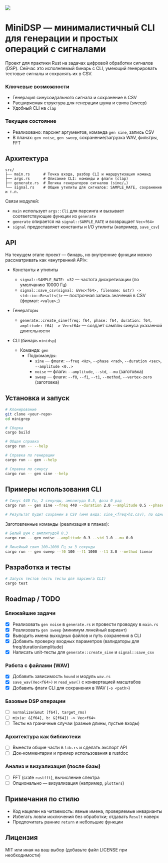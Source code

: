 <a href="https://codecov.io/gh/fosghen/minidsp" > 
  <img src="https://codecov.io/gh/fosghen/minidsp/graph/badge.svg"/> 
</a>

# MiniDSP — минималистичный CLI для генерации и простых операций с сигналами

Проект для практики Rust на задачах цифровой обработки сигналов (DSP). Сейчас это исполняемый бинарь с CLI, умеющий генерировать тестовые сигналы и сохранять их в CSV.

### Ключевые возможности
- Генерация синусоидального сигнала и сохранение в CSV
- Расширяемая структура для генерации шума и свипа (sweep)
- Удобный CLI на `clap`

### Текущее состояние
- Реализовано: парсинг аргументов, команда `gen sine`, запись CSV
- В планах: `gen noise`, `gen sweep`, сохранение/загрузка WAV, фильтры, FFT

## Архитектура

```
src/
├── main.rs      # Точка входа, разбор CLI и маршрутизация команд
├── args.rs      # Описание CLI: команды и флаги (clap)
├── generate.rs  # Логика генераторов сигналов (sine/…)
└── signal.rs    # Общие утилиты для сигналов: SAMPLE_RATE, сохранение и т.п.
```

Связи модулей:
- `main` использует `args::Cli` для парсинга и вызывает соответствующие функции из `generate`
- `generate` опирается на `signal::SAMPLE_RATE` и возвращает `Vec<f64>`
- `signal` предоставляет константы и I/O утилиты (например, `save_csv`)

## API

На текущем этапе проект — бинарь, но внутренние функции можно рассматривать как «внутренний API»:

- Константы и утилиты
  - `signal::SAMPLE_RATE: u32` — частота дискретизации (по умолчанию 10000 Гц)
  - `signal::save_csv(signal: &Vec<f64>, filename: &str) -> std::io::Result<()>` — построчная запись значений в CSV (формат: `<value>;`)

- Генераторы
  - `generate::create_sine(freq: f64, phase: f64, duration: f64, amplitude: f64) -> Vec<f64>` — создает сэмплы синуса указанной длительности

- CLI (бинарь `minidsp`)
  - Команда: `gen`
    - Подкоманды:
      - `sine` — флаги: `--freq <Hz>`, `--phase <rad>`, `--duration <sec>`, `--amplitude <0..>`
      - `noise` — флаги: `--amplitude`, `--std`, `--mu` (заготовка)
      - `sweep` — флаги: `--f0`, `--f1`, `--t1`, `--method`, `--vertex-zero` (заготовка)

## Установка и запуск

```bash
# Клонирование
git clone <your-repo>
cd minigrep

# Сборка
cargo build

# Общая справка
cargo run -- --help

# Справка по генерации
cargo run -- gen --help

# Справка по синусу
cargo run -- gen sine --help
```

## Примеры использования CLI

```bash
# Синус 440 Гц, 2 секунды, амплитуда 0.5, фаза 0 рад
cargo run -- gen sine --freq 440 --duration 2.0 --amplitude 0.5 --phase 0.0

# Результат будет сохранен в CSV (имя вида: sine_<freq>hz.csv), по одному значению на строку
```

Заготовленные команды (реализация в планах):

```bash
# Белый шум с амплитудой 0.3
cargo run -- gen noise --amplitude 0.3 --std 1.0 --mu 0.0

# Линейный свип 100→1000 Гц за 3 секунды
cargo run -- gen sweep --f0 100 --f1 1000 --t1 3.0 --method linear
```

## Разработка и тесты

```bash
# Запуск тестов (есть тесты для парсинга CLI)
cargo test
```

## Roadmap / TODO

### Ближайшие задачи
- [x] Реализовать `gen noise` в `generate.rs` и провести проводку в `main.rs`
- [x] Реализовать `gen sweep` (минимум линейный вариант)
- [x] Выводить имена выходных файлов и путь сохранения в CLI
- [x] Добавить проверку входных параметров (валидаторы для freq/duration/amplitude)
- [x] Написать unit-тесты для `generate::create_sine` и `signal::save_csv`

### Работа с файлами (WAV)
- [X] Добавить зависимость `hound` и модуль `wav.rs`
- [X] `save_wav(Vec<f64>)` и `read_wav()` с конвертацией масштабов
- [x] Добавить флаги CLI для сохранения в WAV (`-o <path>`)

### Базовые DSP операции
- [ ] `normalize(&mut [f64], target_rms)`
- [ ] `mix(a: &[f64], b: &[f64]) -> Vec<f64>`
- [ ] Тесты на граничные случаи (разные длины, пустые входы)

### Архитектура как библиотеки
- [ ] Вынести общие части в `lib.rs` и сделать экспорт API
- [ ] Док-комментарии и пример использования в rustdoc

### Анализ и визуализация (после базы)
- [ ] FFT (crate `rustfft`), вычисление спектра
- [ ] Опционально — визуализация (например, `plotters`)

## Примечания по стилю
- Код нацелен на читаемость: явные имена, проверяемые инварианты
- Избегать ловли исключений без обработки; отдавать `Result` наверх
- Предпочитать ранние `return` и небольшие функции

## Лицензия
MIT или иная на ваш выбор (добавьте файл LICENSE при необходимости)
